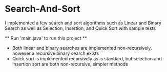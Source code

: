 # Search-And-Sort
I implemented a few search and sort algorithms such as Linear and Binary Search as well as Selection, Insertion, and Quick Sort with sample tests

**  Run 'main.java' to run this project **

* Both linear and binary searches are implemented non-recursively, however a recursive binary search exists
* Quick sort is implemented recursively as is standard, but selection and insertion sort are both non-recursive, simpler methods
